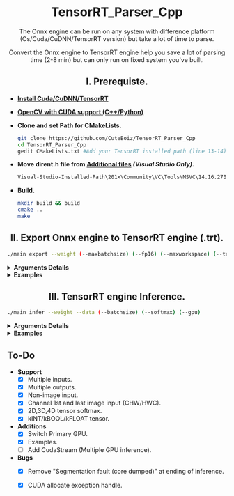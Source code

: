 # <div align=center> TensorRT_Parser_Cpp </div>

<div align=center>
 <p> The Onnx engine can be run on any system with difference platform (Os/Cuda/CuDNN/TensorRT version) but take a lot of time to parse. </p>
 <p> Convert the Onnx engine to TensorRT engine help you save a lot of parsing time (2-8 min) but can only run on fixed system you've built. </p>
 </div>

## <div align=center> I. Prerequiste. </div>

- **[Install Cuda/CuDNN/TensorRT](https://github.com/CuteBoiz/Ubuntu_Installation/blob/master/cuda.md)**
- **[OpenCV with CUDA support (C++/Python)](https://github.com/CuteBoiz/Ubuntu_Installation/blob/master/opencv.md)**

- **Clone and set Path for CMakeLists.**
  ```sh
  git clone https://github.com/CuteBoiz/TensorRT_Parser_Cpp
  cd TensorRT_Parser_Cpp
  gedit CMakeLists.txt #Add your TensorRT installed path (line 13-14) 
  ```

- **Move dirent.h file from [Additional files](https://github.com/CuteBoiz/TensorRT_Parser_Cpp/tree/main/Addition%20files) *(Visual Studio Only)*.**
  ```sh
  Visual-Studio-Installed-Path\201x\Community\VC\Tools\MSVC\14.16.27023\include
  ````
  
  
- **Build.**
  ```sh
  mkdir build && build
  cmake ..
  make
  ```

## <div align=center> II. Export Onnx engine to TensorRT engine (.trt).  </div>
```sh
./main export --weight (--maxbatchsize) (--fp16) (--maxworkspace) (--tensor) (--gpu)
```
<details> 
<summary><b>Arguments Details</b></summary>
    
   |Arguments Details   |Type           |Default        |Note
   |---                 |---            |---            |---
   |`--weight`          |`string`       |`required`     |**Path to onnx engine.**
   |`--fp16`            |`store_true`   |`false`        |**Use FP16 fast mode (x2 inference time).**
   |`--maxbatchsize`    |`int`          |`1`            |**Inference max batchsize.**
   |`--maxworkspace`    |`int`          |`1300(MB)`     |**Max workspace size (MB).**
   |`--tensor`          |`string_array` |`None`         |**Input tensor(s) for dynamic shape input *(dynamic shape input only)*.**
   |`--gpu`             |`int`          |`0`            |**Primary gpu index.**

   **Note:** The only GPUs with full-rate FP16 Fast mode performance are Tesla P100, Quadro GP100, and Jetson TX1/TX2.
    
</details> 

<details> 
<summary><b>Examples</b></summary>
 
- **Export Onnx engine to TensorRT engine.**
 
  ```sh
  ./main export --weight classifier.trt
  ./main export --weight classifier.trt --maxbatchsize 3 --maxworkspace 1500
  ./main export --weight classifier.trt --fp16 --gpu 2 --maxbatchsize 6 
  ```
 
- **Export Onnx engine with Dynamic shape input (batchsize x 3 x 416 x416).**
 
  ```sh
   --tensor tensorName,dims1(,dims2,dims3)  (Does not include batchsize dims)
   ./main export --weight classifier.trt --tensor input,3,416,416 --maxbatchize 7
   ./main export --weight classifier.trt --tensor input.1,3,416,416 input.2,12 input.3,7,4
   ```
 
</details>

## <div align=center> III. TensorRT engine Inference. </div>
```sh
./main infer --weight --data (--batchsize) (--softmax) (--gpu)
```
<details> 
<summary><b>Arguments Details</b></summary>
    
|Arguments      |Type           |Default    |Note
|---            |---            |---        |---
|`--weight`     |`string`       |`required` |**Path to tensorrt engine.**
|`--data`       |`string`       |`required` |**Path to inference image/video/images's folder.**
| `--batchsize` |`int`          |`1`        |**Inference batchsize.**
| `--softmax`   |`store_true`   |`false`    |**Add softmax to last layer of engine.**
| `--gpu`       |`int`          |`0`        |**Primary gpu index.**
 
</details> 
    
<details> 
<summary><b>Examples</b></summary>
 
- **TensorRT engine Inference.**
 
  ```sh
  ./main infer --weight classifier.trt --data image.jpg --softmax
  ./main infer --weight classifier.trt --data ./images/ --batchsize 4
  ./main infer --weight classifier.trt --data video.mov --batchsize 3 --softmax
  ```
 
- **Multiple inputs engine inference**
 
  ```sh
    Edit 'Inference' function (Class TRTParser(TRTParser.h and TRTParser.cpp)):
       - Add 2nd input's data for InputData struct (value and initialize) and their value in prepareBatched().
       - Add AllocateImageInput or AllocateNonImageInput for buffer[1](input2) below 'AllocateImageInput' (buffer[0](input1)).
       - Remove 'nrofInputs > 1' condition
   
   ./main infer --weight classifier.trt --data ./infer_images/ --batchsize 3 --softmax
   ```

</details>
 
## To-Do
- **Support**
  - [x] Multiple inputs.
  - [x] Multiple outputs.
  - [x] Non-image input.
  - [x] Channel 1st and last image input (CHW/HWC).
  - [x] 2D,3D,4D tensor softmax.
  - [x] kINT/kBOOL/kFLOAT tensor.
- **Additions**
  - [x] Switch Primary GPU. 
  - [x] Examples.
  - [ ] Add CudaStream (Multiple GPU inference).
- **Bugs**
  - [x] Remove "Segmentation fault (core dumped)" at ending of inference.
  - [x] CUDA allocate exception handle.

